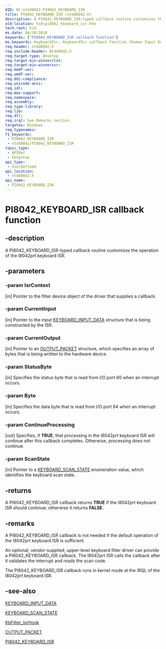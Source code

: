 ```yaml
---
UID: NC:ntdd8042.PI8042_KEYBOARD_ISR
title: PI8042_KEYBOARD_ISR (ntdd8042.h)
description: A PI8042_KEYBOARD_ISR-typed callback routine customizes the operation of the I8042prt keyboard ISR.
old-location: hid\pi8042_keyboard_isr.htm
tech.root: hid
ms.date: 04/30/2018
keywords: ["PI8042_KEYBOARD_ISR callback function"]
ms.keywords: KeyboardIsr, KeyboardIsr callback function [Human Input Devices], PI8042_KEYBOARD_ISR, PI8042_KEYBOARD_ISR callback, hid.pi8042_keyboard_isr, i8042ref_34293f47-3e6c-4721-ab58-8ac531543c8e.xml, ntdd8042/KeyboardIsr
req.header: ntdd8042.h
req.include-header: Ntdd8042.h
req.target-type: Desktop
req.target-min-winverclnt: 
req.target-min-winversvr: 
req.kmdf-ver: 
req.umdf-ver: 
req.ddi-compliance: 
req.unicode-ansi: 
req.idl: 
req.max-support: 
req.namespace: 
req.assembly: 
req.type-library: 
req.lib: 
req.dll: 
req.irql: See Remarks section.
targetos: Windows
req.typenames: 
f1_keywords:
 - PI8042_KEYBOARD_ISR
 - ntdd8042/PI8042_KEYBOARD_ISR
topic_type:
 - APIRef
 - kbSyntax
api_type:
 - UserDefined
api_location:
 - ntdd8042.h
api_name:
 - PI8042_KEYBOARD_ISR
---
```


# PI8042_KEYBOARD_ISR callback function


## -description

A PI8042_KEYBOARD_ISR-typed callback routine customizes the operation of the I8042prt keyboard ISR.

## -parameters

### -param IsrContext 

[in]
Pointer to the filter device object of the driver that supplies a callback.

### -param CurrentInput 

[in]
Pointer to the input <a href="/windows/win32/api/ntddkbd/ns-ntddkbd-keyboard_input_data">KEYBOARD_INPUT_DATA</a> structure that is being constructed by the ISR.

### -param CurrentOutput 

[in]
Pointer to an <a href="/windows-hardware/drivers/ddi/ntdd8042/ns-ntdd8042-_output_packet">OUTPUT_PACKET</a> structure, which specifies an array of bytes that is being written to the hardware device.

### -param StatusByte 

[in]
Specifies the status byte that is read from I/O port 60 when an interrupt occurs.

### -param Byte 

[in]
Specifies the data byte that is read  from I/O port 64 when an interrupt occurs.

### -param ContinueProcessing 

[out]
Specifies, if <b>TRUE</b>, that processing in the I8042prt keyboard ISR will continue after this callback completes. Otherwise, processing does not continue.

### -param ScanState 

[in]
Pointer to a <a href="/windows-hardware/drivers/ddi/ntdd8042/ne-ntdd8042-_keyboard_scan_state">KEYBOARD_SCAN_STATE</a> enumeration value, which identifies the keyboard scan state.

## -returns

A PI8042_KEYBOARD_ISR callback returns <b>TRUE</b> if the I8042prt keyboard ISR should continue; otherwise it returns <b>FALSE</b>.

## -remarks

A PI8042_KEYBOARD_ISR callback is not needed if the default operation of the I8042prt keyboard ISR is sufficient. 

An optional, vendor-supplied, upper-level keyboard filter driver can provide a PI8042_KEYBOARD_ISR callback. The I8042prt ISR calls the callback after it validates the interrupt and reads the scan code. 

The PI8042_KEYBOARD_ISR callback runs in kernel mode at the IRQL of the I8042prt keyboard ISR.

## -see-also

<a href="/windows/win32/api/ntddkbd/ns-ntddkbd-keyboard_input_data">KEYBOARD_INPUT_DATA</a>



<a href="/windows-hardware/drivers/ddi/ntdd8042/ne-ntdd8042-_keyboard_scan_state">KEYBOARD_SCAN_STATE</a>



<a href="/previous-versions/ff542294(v=vs.85)">KbFilter_IsrHook</a>



<a href="/windows-hardware/drivers/ddi/ntdd8042/ns-ntdd8042-_output_packet">OUTPUT_PACKET</a>



<a href="/windows-hardware/drivers/ddi/ntdd8042/nc-ntdd8042-pi8042_keyboard_isr">PI8042_KEYBOARD_ISR</a>

